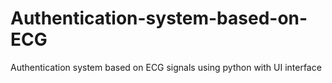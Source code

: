# Authentication-system-based-on-ECG
Authentication system based on ECG signals using python with UI interface
